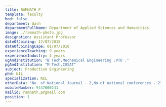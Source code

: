 ```yaml
---
title: RAMNATH P
template: faculty
hod: false
department: dash
departmentFullName: Department of Applied Sciences and Humanities
image: ./ramnath-photo.jpg
designation: Assistant Professor
dateOfJoining: 17/07/2015
dateOfJoiningCape: 01/07/2010
experienceTeaching: 9 years
experienceIndustry: 3 years
ugAndInstitution: "B Tech,Mechanical Engineering ,VTU ."
pgAndInstitution: "M Tech,CUSAT"
subject: Production Engineering
phd: NIL
specialization: NIL
otherData: "No. of National Journal - 2,No.of national conferences - 2"
mobileNumber: 9447600241
mailid: ramnath.p@gmail.com
position: 1
---
```

